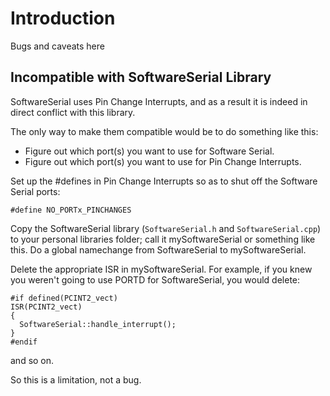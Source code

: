 # Introduction #
Bugs and caveats here

## Incompatible with SoftwareSerial Library ##
SoftwareSerial uses Pin Change Interrupts, and as a result it is indeed in direct conflict with this library.

The only way to make them compatible would be to do something like this:

  * Figure out which port(s) you want to use for Software Serial.
  * Figure out which port(s) you want to use for Pin Change Interrupts.

Set up the #defines in Pin Change Interrupts so as to shut off the Software Serial ports:
```
#define NO_PORTx_PINCHANGES
```

Copy the SoftwareSerial library (`SoftwareSerial.h` and `SoftwareSerial.cpp`) to your personal libraries folder; call it mySoftwareSerial or something like this.  Do a global namechange from SoftwareSerial to mySoftwareSerial.

Delete the appropriate ISR in mySoftwareSerial.  For example, if you knew you weren't going to use PORTD for SoftwareSerial, you would delete:
```
#if defined(PCINT2_vect)
ISR(PCINT2_vect)
{
  SoftwareSerial::handle_interrupt();
}
#endif 
```
and so on.

So this is a limitation, not a bug.